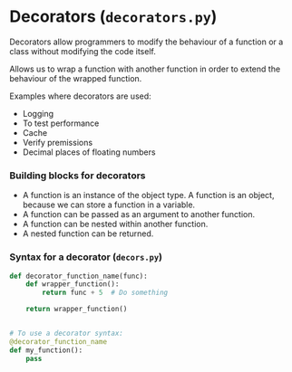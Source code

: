# Decorators (`decorators.py`)

Decorators allow programmers to modify the behaviour of a function or a class without
modifying the code itself.

Allows us to wrap a function with another function in order to extend the behaviour of
the wrapped function.

Examples where decorators are used:

- Logging
- To test performance
- Cache
- Verify premissions
- Decimal places of floating numbers

### Building blocks for decorators

- A function is an instance of the object type. A function is an object, because we
  can store a function in a variable.
- A function can be passed as an argument to another function.
- A function can be nested within another function.
- A nested function can be returned.

### Syntax for a decorator (`decors.py`)

````python
def decorator_function_name(func):
    def wrapper_function():
        return func + 5  # Do something

    return wrapper_function()


# To use a decorator syntax:
@decorator_function_name
def my_function():
    pass

````